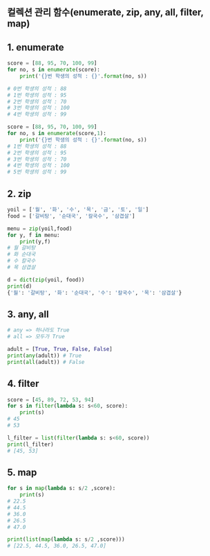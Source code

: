 ## 컬렉션 관리 함수(enumerate, zip, any, all, filter,  map)



## 1. enumerate

```python
score = [88, 95, 70, 100, 99]
for no, s in enumerate(score):
    print('{}번 학생의 성적 : {}'.format(no, s))

# 0번 학생의 성적 : 88
# 1번 학생의 성적 : 95
# 2번 학생의 성적 : 70
# 3번 학생의 성적 : 100
# 4번 학생의 성적 : 99
```



```python
score = [88, 95, 70, 100, 99]
for no, s in enumerate(score,1):
    print('{}번 학생의 성적 : {}'.format(no, s))
# 1번 학생의 성적 : 88
# 2번 학생의 성적 : 95
# 3번 학생의 성적 : 70
# 4번 학생의 성적 : 100
# 5번 학생의 성적 : 99
```





## 2. zip

```python
yoil = ['월', '화', '수', '목', '금', '토', '일']
food = ['갈비탕', '순대국', '칼국수', '삼겹살']

menu = zip(yoil,food)
for y, f in menu:
    print(y,f)
# 월 갈비탕
# 화 순대국
# 수 칼국수
# 목 삼겹살

d = dict(zip(yoil, food))
print(d)
{'월': '갈비탕', '화': '순대국', '수': '칼국수', '목': '삼겹살'}
```



## 3. any, all

```python
# any => 하나라도 True
# all => 모두가 True

adult = [True, True, False, False]
print(any(adult)) # True
print(all(adult)) # False
```



## 4. filter

```python
score = [45, 89, 72, 53, 94]
for s in filter(lambda s: s<60, score):
    print(s)
# 45
# 53

l_filter = list(filter(lambda s: s<60, score))
print(l_filter)
# [45, 53]
```



## 5. map

```python
for s in map(lambda s: s/2 ,score):
    print(s)  
# 22.5
# 44.5
# 36.0
# 26.5
# 47.0 

print(list(map(lambda s: s/2 ,score)))
# [22.5, 44.5, 36.0, 26.5, 47.0]
```